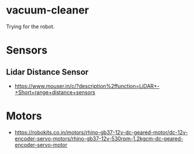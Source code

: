 # vacuum-cleaner
Trying for the robot.

# Sensors

## Lidar Distance Sensor
- https://www.mouser.in/c/?description%2ffunction=LiDAR+-+Short+range+distance+sensors

# Motors
- https://robokits.co.in/motors/rhino-gb37-12v-dc-geared-motor/dc-12v-encoder-servo-motors/rhino-gb37-12v-530rpm-1.2kgcm-dc-geared-encoder-servo-motor
